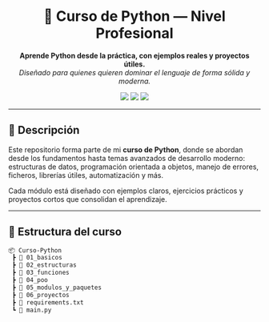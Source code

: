 <h1 align="center">🐍 Curso de Python — Nivel Profesional</h1>

<p align="center">
  <strong>Aprende Python desde la práctica, con ejemplos reales y proyectos útiles.</strong><br>
  <em>Diseñado para quienes quieren dominar el lenguaje de forma sólida y moderna.</em>
</p>

<p align="center">
  <img src="https://img.shields.io/badge/Python-3.12-blue?style=flat-square&logo=python&logoColor=white" />
  <img src="https://img.shields.io/badge/Estado-Activo-success?style=flat-square" />
  <img src="https://img.shields.io/badge/Licencia-MIT-lightgrey?style=flat-square" />
</p>

---

## 📘 Descripción

Este repositorio forma parte de mi **curso de Python**, donde se abordan desde los fundamentos hasta temas avanzados de desarrollo moderno:  
estructuras de datos, programación orientada a objetos, manejo de errores, ficheros, librerías útiles, automatización y más.

Cada módulo está diseñado con ejemplos claros, ejercicios prácticos y proyectos cortos que consolidan el aprendizaje.

---

## 🧩 Estructura del curso

```bash
📦 Curso-Python
 ┣ 📁 01_basicos
 ┣ 📁 02_estructuras
 ┣ 📁 03_funciones
 ┣ 📁 04_poo
 ┣ 📁 05_modulos_y_paquetes
 ┣ 📁 06_proyectos
 ┣ 📄 requirements.txt
 ┗ 📜 main.py
